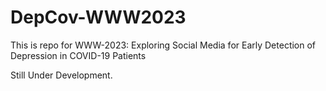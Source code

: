 # DepCov-WWW2023
This is repo for WWW-2023: Exploring Social Media for Early Detection of Depression in COVID-19 Patients

Still Under Development.
